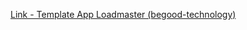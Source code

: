[Link - Template App Loadmaster (begood-technology)](https://github.com/begood-technology/ZABBIX/tree/master/Zabbix-Templates/LoadMaster)
